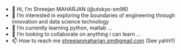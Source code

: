 - 👋 Hi, I’m Shreejan MAHARJAN (@utokyo-sm96)
- 👀 I’m interested in exploring the boundaries of engineering through innovation and data science technology
- 🌱 I’m currently learning python, matlab ...
- 💞️ I’m looking to collaborate on anything i can learn ...
- 📫 How to reach me shreejanmaharjan.sm@gmail.com (See yahh!!)
<!---
utokyo-sm96/utokyo-sm96 is a ✨ special ✨ repository because its `README.md` (this file) appears on your GitHub profile.
You can click the Preview link to take a look at your changes.
--->
